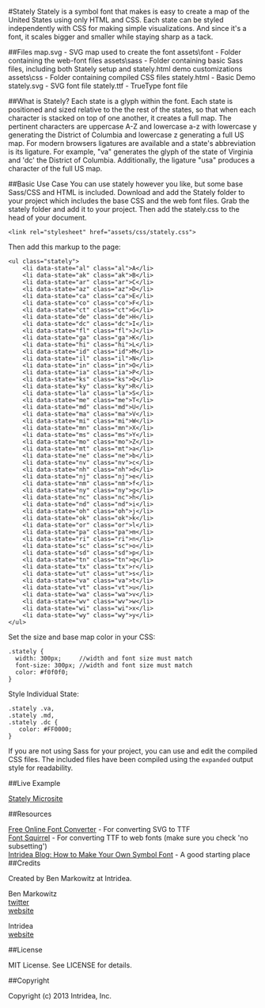 #Stately
Stately is a symbol font that makes is easy to create a map of the United States using only HTML and CSS. Each state can be styled independently with CSS for making simple visualizations. And since it's a font, it scales bigger and smaller while staying sharp as a tack.

##Files
    map.svg      - SVG map used to create the font
    assets\font  - Folder containing the web-font files
    assets\sass  - Folder containing basic Sass files, including both Stately setup and stately.html demo customizations
    assets\css   - Folder containing compiled CSS files
    stately.html - Basic Demo
    stately.svg  - SVG font file
    stately.ttf  - TrueType font file
    

##What is Stately?
Each state is a glyph within the font. Each state is positioned and sized relative to the the rest of the states, so that when each character is stacked on top of one another, it creates a full map.
The pertinent characters are uppercase A-Z and lowercase a-z with lowercase y generating the District of Columbia and lowercase z generating a full US map.
For modern browsers ligatures are available and a state's abbreviation is its ligature. For example, "va" generates the glyph of the state of Virginia and 'dc' the District of Columbia. Additionally, the ligature "usa" produces a character of the full US map.

##Basic Use Case
You can use stately however you like, but some base Sass/CSS and HTML is included.
Download and add the Stately folder to your project which includes the base CSS and the web font files. Grab the stately folder and add it to your project. Then add the stately.css to the head of your document.

`<link rel="stylesheet" href="assets/css/stately.css">`

Then add this markup to the page:

    <ul class="stately"> 
        <li data-state="al" class="al">A</li>
        <li data-state="ak" class="ak">B</li>
        <li data-state="ar" class="ar">C</li>						
        <li data-state="az" class="az">D</li>
        <li data-state="ca" class="ca">E</li>
        <li data-state="co" class="co">F</li>
        <li data-state="ct" class="ct">G</li>
        <li data-state="de" class="de">H</li>
        <li data-state="dc" class="dc">I</li>
        <li data-state="fl" class="fl">J</li>
        <li data-state="ga" class="ga">K</li>
        <li data-state="hi" class="hi">L</li>
        <li data-state="id" class="id">M</li>
        <li data-state="il" class="il">N</li>
        <li data-state="in" class="in">O</li>
        <li data-state="ia" class="ia">P</li>
        <li data-state="ks" class="ks">Q</li>
        <li data-state="ky" class="ky">R</li>
        <li data-state="la" class="la">S</li>
        <li data-state="me" class="me">T</li>
        <li data-state="md" class="md">U</li>
        <li data-state="ma" class="ma">V</li>
        <li data-state="mi" class="mi">W</li>
        <li data-state="mn" class="mn">X</li>
        <li data-state="ms" class="ms">Y</li>
        <li data-state="mo" class="mo">Z</li>
        <li data-state="mt" class="mt">a</li>
        <li data-state="ne" class="ne">b</li>
        <li data-state="nv" class="nv">c</li>
        <li data-state="nh" class="nh">d</li>
        <li data-state="nj" class="nj">e</li>
        <li data-state="nm" class="nm">f</li>
        <li data-state="ny" class="ny">g</li>
        <li data-state="nc" class="nc">h</li>
        <li data-state="nd" class="nd">i</li>
        <li data-state="oh" class="oh">j</li>			
        <li data-state="ok" class="ok">k</li>
        <li data-state="or" class="or">l</li>
        <li data-state="pa" class="pa">m</li>
        <li data-state="ri" class="ri">n</li>
        <li data-state="sc" class="sc">o</li>
        <li data-state="sd" class="sd">p</li>
        <li data-state="tn" class="tn">q</li>
        <li data-state="tx" class="tx">r</li>
        <li data-state="ut" class="ut">s</li>
        <li data-state="va" class="va">t</li>
        <li data-state="vt" class="vt">u</li>			
        <li data-state="wa" class="wa">v</li>
        <li data-state="wv" class="wv">w</li>
        <li data-state="wi" class="wi">x</li>
        <li data-state="wy" class="wy">y</li>
    </ul>
    
Set the size and base map color in your CSS:

    .stately {
      width: 300px;     //width and font size must match 
  	  font-size: 300px; //width and font size must match 
  	  color: #f0f0f0;
    }
    
Style Individual State:

    .stately .va,
    .stately .md,
    .stately .dc { 
       color: #FF0000;
    }
    
If you are not using Sass for your project, you can use and edit the compiled CSS files. The included files have been compiled using the `expanded` output style for readability.
    
##Live Example

[Stately Microsite](http://intridea.github.com/stately/)

##Resources

[Free Online Font Converter](http://www.freefontconverter.com) - For converting SVG to TTF  
[Font Squirrel](http://www.fontsquirrel.com/fontface/generator) - For converting TTF to web fonts (make sure you check 'no subsetting')  
[Intridea Blog: How to Make Your Own Symbol Font](http://www.intridea.com/blog/2012/4/24/symbol-font) - A good starting place
##Credits

Created by Ben Markowitz at Intridea. 

Ben Markowitz  
[twitter](http://www.twitter.com/bpmarkowitz)  
[website](http://www.benmarkowitz.com)  

Intridea  
[website](http://www.intridea.com)  

##License

MIT License. See LICENSE for details.

##Copyright

Copyright (c) 2013 Intridea, Inc.
